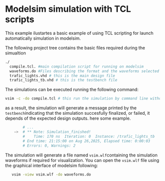 # Modelsim simulation with TCL scripts

This example ilustartes a basic example of using TCL scripting for launch automatically simulation in modelsim. 

The following project tree contains the basic files required during the simualtion

```bash
./
  compile.tcl. #main compilation script for running on modelsim
  waveforms.do #Files describing the format and the waveforms selected during the simulation
  trafic_lights.vhd # this is the main design file
  trafic_lights_tb.vhd # this is the testbench file 
```
The simulations can be executed running the following command:

```bash
vsim -c -do compile.tcl # this run the simulation by command line without graphical interface.
```

as a result, the simulation will generate a message printed by the `testbench`indicating that the simulation succesfully finalized, or failed, it depends of the expected design outputs. here some example.

```bash
        # ...
    ->  # ** Note: Simulation_finished!
        #    Time: 170 ns  Iteration: 0  Instance: /trafic_lights_tb
        # End time: 21:15:00 on Aug 26,2025, Elapsed time: 0:00:03
        # Errors: 0, Warnings: 2
```

The simulation will generate a file named `vsim.wlf`containing the simulation waveforms if required for visualization. You can open the `vsim.wlf` file using the graphical interface of modelsim following: 

```bash 
   vsim -view vsim.wlf -do waveforms.do
```